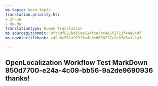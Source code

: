 ```yaml
---
ms.topic: hero-topic
translation.priority.ht:
- zh-cn
- de-de
translationtype: Human Translation
ms.sourcegitcommit: 0fcc0f621b4f5ae524fca3bc4e5f2713f44e948f
ms.openlocfilehash: c49a6c561a97313e4b0c6630227c2e03d5a1a2a3

---
```

## OpenLocalization Workflow Test MarkDown 950d7700-e24a-4c09-bb56-9a2de9690936 thanks!



<!--HONumber=Jul16_HO3-->


